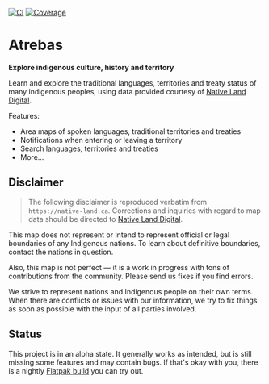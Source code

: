 [![CI](https://github.com/andyholmes/atrebas/actions/workflows/ci.yml/badge.svg)](https://github.com/andyholmes/atrebas/actions/workflows/ci.yml)
[![Coverage](https://coveralls.io/repos/github/andyholmes/atrebas/badge.svg?branch=main)](https://andyholmes.ca/atrebas/coverage/index.html)

# Atrebas

**Explore indigenous culture, history and territory**

Learn and explore the traditional languages, territories and treaty status of
many indigenous peoples, using data provided courtesy of
[Native Land Digital][nativeland].

Features:

* Area maps of spoken languages, traditional territories and treaties
* Notifications when entering or leaving a territory
* Search languages, territories and treaties
* More…


## Disclaimer

> The following disclaimer is reproduced verbatim from `https://native-land.ca`.
> Corrections and inquiries with regard to map data should be directed to
> [Native Land Digital][nativeland-contact].

This map does not represent or intend to represent official or legal boundaries
of any Indigenous nations. To learn about definitive boundaries, contact the
nations in question.

Also, this map is not perfect — it is a work in progress with tons of
contributions from the community. Please send us fixes if you find errors.

We strive to represent nations and Indigenous people on their own terms. When
there are conflicts or issues with our information, we try to fix things as soon
as possible with the input of all parties involved.


## Status

This project is in an alpha state. It generally works as intended, but is still
missing some features and may contain bugs. If that's okay with you, there is a
nightly [Flatpak build][nightly-repo] you can try out. 


[nativeland]: https://native-land.ca
[nativeland-contact]: https://native-land.ca/contact/
[nightly-repo]: https://atrebas.andyholmes.ca/atrebas.flatpakref

